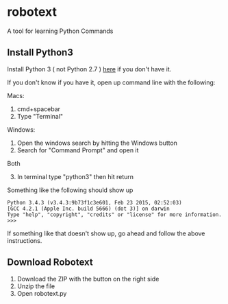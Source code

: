 # robotext
A tool for learning Python Commands


## Install Python3
Install Python 3 ( not Python 2.7 ) [here](http://getpython3.com/diveintopython3/installing-python.html) if you don't have it.

If you don't know if you have it, open up command line with the following:

Macs:

1. cmd+spacebar
2. Type "Terminal"

Windows:

1. Open the windows search by hitting the Windows button
2. Search for "Command Prompt" and open it

Both

3. In terminal type "python3" then hit return

Something like the following should show up

    Python 3.4.3 (v3.4.3:9b73f1c3e601, Feb 23 2015, 02:52:03) 
    [GCC 4.2.1 (Apple Inc. build 5666) (dot 3)] on darwin
    Type "help", "copyright", "credits" or "license" for more information.
    >>> 

If something like that doesn't show up, go ahead and follow the above instructions.

## Download Robotext
1. Download the ZIP with the button on the right side
2. Unzip the file
3. Open robotext.py


